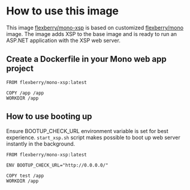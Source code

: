 # How to use this image
This image [flexberry/mono-xsp](https://hub.docker.com/r/flexberry/mono-xsp/) is based on customized [flexberry/mono](https://hub.docker.com/r/flexberry/mono/) image.
The image adds XSP to the base image and is ready to run an ASP.NET application with the XSP web server.

## Create a Dockerfile in your Mono web app project
```
FROM flexberry/mono-xsp:latest

COPY /app /app
WORKDIR /app
```

## How to use booting up
Ensure BOOTUP_CHECK_URL environment variable is set for best experience. `start_xsp.sh` script makes possible to boot up web server instantly in the background.
```
FROM flexberry/mono-xsp:latest

ENV BOOTUP_CHECK_URL="http://0.0.0.0/"

COPY test /app
WORKDIR /app
```